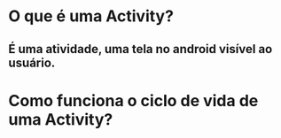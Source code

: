 # O que é uma Activity?
## É uma atividade, uma tela no android visível ao usuário.
##
# Como funciona o ciclo de vida de uma Activity?
